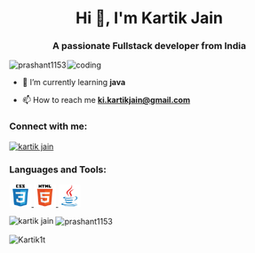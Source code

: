 <h1 align="center">Hi 👋, I'm Kartik Jain</h1>
<h3 align="center">A passionate Fullstack developer from India</h3>
<img align="right" alt ="coding" width ="400" src = "https://www.gifcen.com/wp-content/uploads/2023/09/hacker-gif-2.gif">

<p align="left"> <img src="https://komarev.com/ghpvc/?username=prashant1153&label=Profile%20views&color=0e75b6&style=flat" alt="prashant1153" /> </p>

- 🌱 I’m currently learning **java**

- 📫 How to reach me **ki.kartikjain@gmail.com**

<h3 align="left">Connect with me:</h3>
<p align="left">
<a href="https://instagram.com/kartik_1t_" target="blank"><img align="center" src="https://raw.githubusercontent.com/rahuldkjain/github-profile-readme-generator/master/src/images/icons/Social/instagram.svg" alt="kartik jain" height="30" width="40" /></a>
</p>

<h3 align="left">Languages and Tools:</h3>
<p align="left"> <a href="https://www.w3schools.com/css/" target="_blank" rel="noreferrer"> <img src="https://raw.githubusercontent.com/devicons/devicon/master/icons/css3/css3-original-wordmark.svg" alt="css3" width="40" height="40"/> </a> <a href="https://www.w3.org/html/" target="_blank" rel="noreferrer"> <img src="https://raw.githubusercontent.com/devicons/devicon/master/icons/html5/html5-original-wordmark.svg" alt="html5" width="40" height="40"/> </a> <a href="https://www.java.com" target="_blank" rel="noreferrer"> <img src="https://raw.githubusercontent.com/devicons/devicon/master/icons/java/java-original.svg" alt="java" width="40" height="40"/> </a> </p>

<p><img align="left" src="https://github-readme-stats.vercel.app/api/top-langs?username=prashant1153&show_icons=true&locale=en&layout=compact" alt="kartik jain" /></p>

<p>&nbsp;<img align="center" src="https://github-readme-stats.vercel.app/api?username=prashant1153&show_icons=true&locale=en" alt="prashant1153" /></p>

<p><img align="center" src="https://github-readme-streak-stats.herokuapp.com/?user=Kartik1t&" alt="Kartik1t" /></p>
